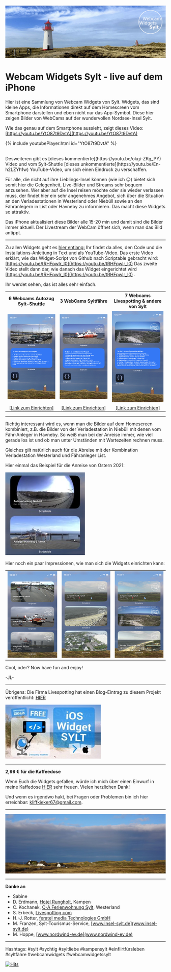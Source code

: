 <link rel="stylesheet" type="text/css" href="stylesheet.css">  

![image](images/IMG_0184_corrected_20210403_Banner_Logo.jpg "Banner-List-Ellenbogen")

# Webcam Widgets Sylt -  live auf dem iPhone
Hier ist eine Sammlung von Webcam Widgets von Sylt. Widgets, das sind kleine Apps, die Informationen direkt auf dem Homescreen vom Smartphone darstellen und eben nicht nur das App-Symbol. 
Diese hier zeigen Bilder von WebCams auf der wundervollen Nordsee-Insel Sylt.

Wie das genau auf dem Smartphone aussieht, zeigt dieses Video: [https://youtu.be/YtO87t9DvtA](https://youtu.be/YtO87t9DvtA)

{% include youtubePlayer.html id="YtO87t9DvtA" %}

<br> 
Desweiteren gibt es [dieses kommentierte](https://youtu.be/okgi-ZKg_PY) Video und vom Sylt-Shuttle [dieses unkommentierte](https://youtu.be/En-h2LZYh1w) YouTube-Video, um sich einen Eindruck zu verschaffen.

Für alle, die nicht auf ihre Lieblings-Insel können (wie ich 😉) bietet sich somit hier die Gelegenheit, Live-Bilder und Streams sehr bequem anzusehen. 
Wer aber auf die Insel reisen möchte oder sie wieder verlassen muss, der findet hier ein sehr angenehmes Angebot, sich über die Situation an den Verladestationen in Westerland oder Niebüll sowie an den Fähranlegern in List oder Havneby zu informieren.
Das macht diese Widgets so attraktiv. 

Das iPhone aktualisiert diese Bilder alle 15-20 min und damit sind die Bilder immer aktuell. 
Der Livestream der WebCam öffnet sich, wenn man das Bild antippt.

------------------------------------------------

Zu allen Widgets geht es [hier entlang:](https://gist.github.com/JLuetzen)
Ihr findet da alles, den Code und die Installations-Anleitung in Text und als YouTube-Video. 
Das erste Video erklärt, wie das Widget-Script von Github nach Scriptable gebracht wird: [https://youtu.be/tRHFpwIr_l0](https://youtu.be/tRHFpwIr_l0)
Das zweite Video stellt dann dar, wie danach das Widget eingerichtet wird [https://youtu.be/tRHFpwIr_l0](https://youtu.be/tRHFpwIr_l0) .

Ihr werdet sehen, das ist alles sehr einfach.

<table class="center">
  <tr>
    <th>6 Webcams Autozug Sylt-Shuttle</th>
    <th>3 WebCams Syltfähre</th>
    <th>7 Webcams Livespotting & andere von Sylt</th>
  </tr>
  <tr>
    <td text align="center"><img src="images/Preview_SyltShuttle.jpg" title="Sylt-Shuttle"></td>
    <td text align="center"><img src="images/Preview_SyltFaehre.jpg" title="FRS-Syltfähre"></td>
    <td text align="center"><img src="images/Preview_Livespotting.jpg" title="Livespotting.com"></td>
  </tr>
  <tr>
    <td text align="center"><a href="https://bit.ly/3dj5YcN">[Link zum Einrichten]</a></td>
    <td text align="center"><a href="https://bit.ly/3eCBe7d">[Link zum Einrichten]</a></td>
    <td text align="center"><a href="https://bit.ly/3b2wrsd">[Link zum Einrichten]</a></td>
  </tr>
</table>


------------------------------------------------

Richtig interessant wird es, wenn man die Bilder auf dem Homescreen kombiniert, z.B. die Bilder von der Verladestation in Niebüll mit denen vom Fähr-Anleger in Havneby.
So weiß man bei der Anreise immer, wie viel gerade los ist und ob man unter Umständen mit Wartezeiten rechnen muss. 

Gleiches gilt natürlich auch für die Abreise mit der Kombination Verladestation Westerland und Fähranleger List.

Hier einmal das Beispiel für die Anreise von Ostern 2021:

![image](images/IMG_0447_Ostern.jpg "Anreise")

Hier noch ein paar Impressionen, wie man sich die Widgets einrichten kann:

<table class="center">
  <tr>
    <td text align="center"><img src="images/IMG_1070.jpeg" title="Sylt-Shuttle"></td>
    <td text align="center"><img src="images/IMG_1075.jpeg" title="FRS-Syltfähre"></td>
    <td text align="center"><img src="images/IMG_1076.jpeg" title="Livespotting & andere"></td>
  </tr>
</table>

Cool, oder? Now have fun and enjoy!

-JL-

------------------------------------------------
Übrigens: 
Die Firma Livespotting hat einen Blog-Eintrag zu diesem Projekt veröffentlicht: [HIER](https://livespotting.com/blog/ios-widget-fuer-livespotting-webcams-sylt)

![Livespotting_Blog_Eintrag](images/livestreaming-open-source-app-sylt.jpg "livestreaming-open-source-app-sylt")


------------------------------------------------

**2,99 € für die Kaffeedose**


Wenn Euch die Widgets gefallen, würde ich mich über einen Einwurf in meine Kaffedose [HIER](https://paypal.me/pools/c/8wTSL0q3CO) sehr freuen. Vielen herzlichen Dank!

Und wenn es irgendwo hakt, bei Fragen oder Problemen bin ich hier erreichbar: [kliffkieker67@gmail.com](mailto:kliffkieker67@gmail.com).

------------------------------------------------

![image](images/DSC01323_Banner.JPG "Banner-Kliffende")

------------------------------------------------
**Danke an**
- Sabine
- D. Erdmann, [Hotel Rungholt](https://hotel-rungholt.de), Kampen
- C. Kochanek, [C-A Ferienwohnung Sylt](https://www.cundasylt.de), Westerland
- S. Erbeck, [Livespotting.com](https://livespotting.com)
- H.-J. Rotter, [feratel media Technologies GmbH](https://www.feratel.com/)
- M. Franzen, Sylt-Tourismus-Service, [www.insel-sylt.de](www.insel-sylt.de)
- M. Hoppe, [www.nordwind-ev.de](www.nordwind-ev.de)

------------------------------------------------
Hashtags:
#sylt #sychtig #syltliebe #kampensylt #einflirtfürsleben #syltfähre
#webcamwidgets #webcamwidgetssylt



[![Hits](https://hits.seeyoufarm.com/api/count/incr/badge.svg?url=https%3A%2F%2Fjluetzen.github.io%2FWebCamWidgetsSylt%2F&count_bg=%230277BD&title_bg=%23555555&icon=slideshare.svg&icon_color=%23E7E7E7&title=Besucher&edge_flat=false)](https://hits.seeyoufarm.com)

